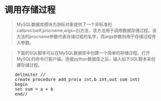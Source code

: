 # 调用存储过程
> MySQL数据库模块为游标对象提供了一个非标准的callproc(self,procname,args=())方法，该方法用于调用数据存储过程。该方法的procname参数代表存储过程的名字，而args参数则用于存储过程传入参数。

> 下面的SQL脚本可以在MySQL数据库中创建一个简单的存储过程。打开MySQL的命令行客户端，连接python数据库之后，输入如下SQL脚本来创建存储过程。
<pre>
    delimiter //
    create procedure add_pro(a int,b int,out sum int)
    begin
    set sum = a + b
    end//
</pre>
